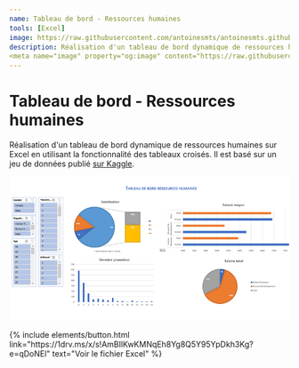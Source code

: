 ```yaml
---
name: Tableau de bord - Ressources humaines
tools: [Excel]
image: https://raw.githubusercontent.com/antoinesmts/antoinesmts.github.io/main/_projects/Images/Tableau%20de%20bord%20RH.png
description: Réalisation d'un tableau de bord dynamique de ressources humaines sur Excel en utilisant la fonctionnalité des tableaux croisés.
<meta name="image" property="og:image" content="https://raw.githubusercontent.com/antoinesmts/antoinesmts.github.io/main/_projects/Images/Tableau%20de%20bord%20RH.png">
---
```


# Tableau de bord - Ressources humaines

Réalisation d'un tableau de bord dynamique de ressources humaines sur Excel en utilisant la fonctionnalité des tableaux croisés.
Il est basé sur un jeu de données publié [sur Kaggle](https://www.kaggle.com/pavansubhasht/ibm-hr-analytics-attrition-dataset).

![preview](https://raw.githubusercontent.com/antoinesmts/antoinesmts.github.io/main/_projects/Images/Tableau%20de%20bord%20RH.png)

<p class="text-center">
{% include elements/button.html link="https://1drv.ms/x/s!AmBIlKwKMNqEh8Yg8Q5Y95YpDkh3Kg?e=qDoNEl" text="Voir le fichier Excel" %}
</p>
